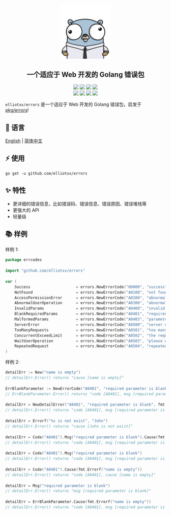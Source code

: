 <div align = "center">
<p>
    <img width="160" src="https://github.com/elliotxx/errors/blob/master/golang-logo.png?sanitize=true">
</p>
<h2>一个适应于 Web 开发的 Golang 错误包</h2>
<a title="Go Reference" target="_blank" href="https://pkg.go.dev/github.com/elliotxx/errors"><img src="https://pkg.go.dev/badge/github.com/elliotxx/errors.svg"></a>
<a title="Go Report Card" target="_blank" href="https://goreportcard.com/report/github.com/elliotxx/errors"><img src="https://goreportcard.com/badge/github.com/elliotxx/errors?style=flat-square"></a>
<a title="Coverage Status" target="_blank" href="https://coveralls.io/github/elliotxx/errors?branch=master"><img src="https://img.shields.io/coveralls/github/elliotxx/errors/master"></a>
<a title="Code Size" target="_blank" href="https://github.com/elliotxx/errors"><img src="https://img.shields.io/github/languages/code-size/elliotxx/errors.svg?style=flat-square"></a>
<br>
<a title="GitHub release" target="_blank" href="https://github.com/elliotxx/errors/releases"><img src="https://img.shields.io/github/release/elliotxx/errors.svg"></a>
<a title="License" target="_blank" href="https://github.com/elliotxx/errors/blob/master/LICENSE"><img src="https://img.shields.io/github/license/elliotxx/errors"></a>
<a title="GitHub Commits" target="_blank" href="https://github.com/elliotxx/errors/commits/master"><img src="https://img.shields.io/github/commit-activity/m/elliotxx/errors.svg?style=flat-square"></a>
<a title="Last Commit" target="_blank" href="https://github.com/elliotxx/errors/commits/master"><img src="https://img.shields.io/github/last-commit/elliotxx/errors.svg?style=flat-square&color=FF9900"></a>
</p>
</div>

`elliotxx/errors` 是一个适应于 Web 开发的 Golang 错误包，启发于 [pkg/errors](https://github.com/pkg/errors)!

## 📜 语言

[English](https://github.com/elliotxx/errors/blob/master/README.md) | [简体中文](https://github.com/elliotxx/errors/blob/master/README-zh.md)

## ⚡ 使用

```
go get -u github.com/elliotxx/errors
```

## ✨ 特性

* 更详细的错误信息，比如错误码、错误信息、错误原因、错误堆栈等
* 更强大的 API
* 轻量级

## 📚 样例

样例 1:

```go
package errcodes

import "github.com/elliotxx/errors"

var (
	Success                    = errors.NewErrorCode("00000", "success")
	NotFound                   = errors.NewErrorCode("A0100", "not found")
	AccessPermissionError      = errors.NewErrorCode("A0200", "abnormal access permission")
	AbnormalUserOperation      = errors.NewErrorCode("A0300", "abnormal user operation")
	InvalidParams              = errors.NewErrorCode("A0400", "invalid params")
	BlankRequiredParams        = errors.NewErrorCode("A0401", "required parameter is blank")
	MalformedParams            = errors.NewErrorCode("A0403", "parameter format mismatch")
	ServerError                = errors.NewErrorCode("A0500", "server error")
	TooManyRequests            = errors.NewErrorCode("A0501", "too many requests")
	ConcurrentExceedLimit      = errors.NewErrorCode("A0502", "the request parallel number exceeds the limit")
	WaitUserOperation          = errors.NewErrorCode("A0503", "please wait for user operation")
	RepeatedRequest            = errors.NewErrorCode("A0504", "repeated request")
)
```

样例 2:

```go
detailErr := New("name is empty")
// detailErr.Error() returns "cause [name is empty]"

ErrBlankParameter := NewErrorCode("A0401", "required parameter is blank")
// ErrBlankParameter.Error() returns "code [A0401], msg [required parameter is blank]"

detailErr = NewDetailError("A0401", "required parameter is blank", fmt.Errorf("name is empty"))
// detailErr.Error() returns "code [A0401], msg [required parameter is blank], cause [name is empty]"

detailErr = Errorf("%s is not exist", "John")
// detailErr.Error() returns "cause [John is not exist]"

detailErr = Code("A0401").Msg("required parameter is blank").Cause(fmt.Errorf("name is empty"))
// detailErr.Error() returns "code [A0401], msg [required parameter is blank], cause [name is empty]"

detailErr = Code("A0401").Msg("required parameter is blank")
// detailErr.Error() returns "code [A0401], msg [required parameter is blank]"

detailErr = Code("A0401").Cause(fmt.Errorf("name is empty"))
// detailErr.Error() returns "code [A0401], cause [name is empty]"

detailErr = Msg("required parameter is blank")
// detailErr.Error() returns "msg [required parameter is blank]"

detailErr = ErrBlankParameter.Cause(fmt.Errorf("name is empty"))
// detailErr.Error() returns "code [A0401], msg [required parameter is blank], cause [name is empty]"
```
